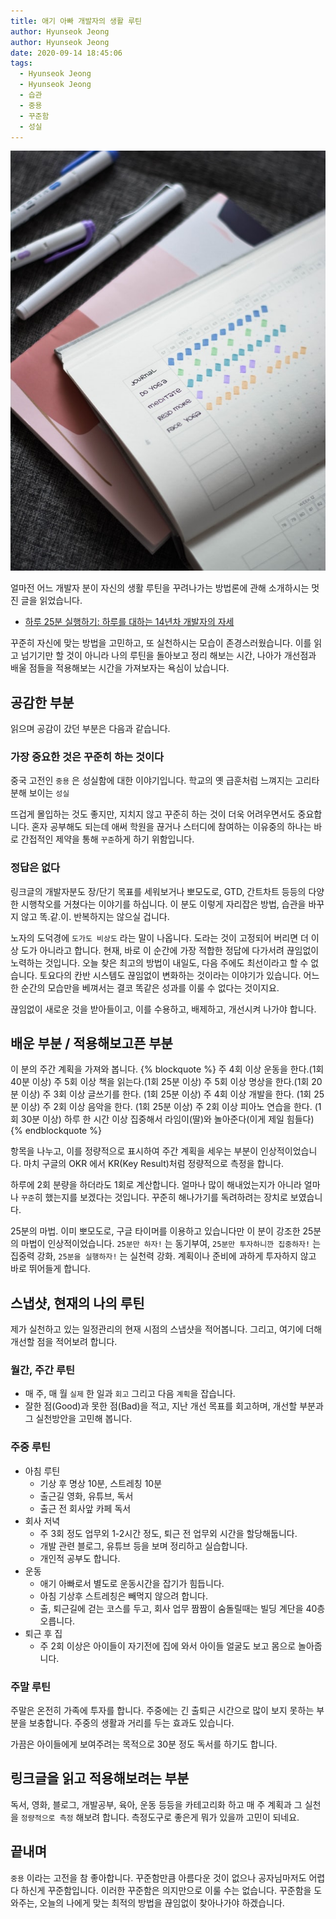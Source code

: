 ```yaml
---
title: 애기 아빠 개발자의 생활 루틴
author: Hyunseok Jeong
author: Hyunseok Jeong
date: 2020-09-14 18:45:06
tags:
  - Hyunseok Jeong
  - Hyunseok Jeong
  - 습관
  - 중용
  - 꾸준함
  - 성실
---
```


![Photo by My Life Journal on Unsplash](./make-your-routine/my-life-journal-WI30grRfBnE-unsplash.jpg)

얼마전 어느 개발자 분이 자신의 생활 루틴을 꾸려나가는 방법론에 관해 소개하시는 멋진 글을 읽었습니다.

- [하루 25분 실행하기: 하루를 대하는 14년차 개발자의 자세](https://blog.shiren.dev/2020-09-07)

꾸준히 자신에 맞는 방법을 고민하고, 또 실천하시는 모습이 존경스러웠습니다.
이를 읽고 넘기기만 할 것이 아니라 나의 루틴을 돌아보고 정리 해보는 시간, 나아가 개선점과 배울 점들을 적용해보는 시간을 가져보자는 욕심이 났습니다.

## 공감한 부분

읽으며 공감이 갔던 부분은 다음과 같습니다.

### 가장 중요한 것은 꾸준히 하는 것이다

중국 고전인 `중용` 은 성실함에 대한 이야기입니다. 학교의 옛 급훈처럼 느껴지는 고리타분해 보이는 `성실`


뜨겁게 몰입하는 것도 좋지만, 지치지 않고 꾸준히 하는 것이 더욱 어려우면서도 중요합니다.
혼자 공부해도 되는데 애써 학원을 끊거나 스터디에 참여하는 이유중의 하나는 바로 간접적인 제약을 통해 `꾸준`하게 하기 위함입니다.

### 정답은 없다

링크글의 개발자분도 장/단기 목표를 세워보거나 뽀모도로, GTD, 간트차트 등등의 다양한 시행착오를 거쳤다는 이야기를 하십니다. 이 분도 이렇게 자리잡은 방법, 습관을 바꾸지 않고 똑.같.이. 반복하지는 않으실 겁니다.


노자의 도덕경에 `도가도 비상도` 라는 말이 나옵니다. 도라는 것이 고정되어 버리면 더 이상 도가 아니라고 합니다.
현재, 바로 이 순간에 가장 적합한 정답에 다가서려 끊임없이 노력하는 것입니다. 오늘 찾은 최고의 방법이 내일도, 다음 주에도 최선이라고 할 수 없습니다. 토요다의 칸반 시스템도 끊임없이 변화하는 것이라는 이야기가 있습니다. 어느 한 순간의 모습만을 베껴서는 결코 똑같은 성과를 이룰 수 없다는 것이지요.


끊임없이 새로운 것을 받아들이고, 이를 수용하고, 배제하고, 개선시켜 나가야 합니다.

## 배운 부분 / 적용해보고픈 부분

이 분의 주간 계획을 가져와 봅니다.
{% blockquote %}
주 4회 이상 운동을 한다.(1회 40분 이상)
주 5회 이상 책을 읽는다.(1회 25분 이상)
주 5회 이상 명상을 한다.(1회 20분 이상)
주 3회 이상 글쓰기를 한다. (1회 25분 이상)
주 4회 이상 개발을 한다. (1회 25분 이상)
주 2회 이상 음악을 한다. (1회 25분 이상)
주 2회 이상 피아노 연습을 한다. (1회 30분 이상)
하루 한 시간 이상 집중해서 라임이(딸)와 놀아준다(이게 제일 힘들다)
{% endblockquote %}

항목을 나누고, 이를 정량적으로 표시하여 주간 계획을 세우는 부분이 인상적이었습니다. 마치 구글의 OKR 에서 KR(Key Result)처럼 정량적으로 측정을 합니다.

하루에 2회 분량을 하더라도 1회로 계산합니다. 얼마나 많이 해내었는지가 아니라 얼마나 `꾸준`히 했는지를 보겠다는 것입니다. 꾸준히 해나가기를 독려하려는 장치로 보였습니다.


25분의 마법. 이미 뽀모도로, 구글 타이머를 이용하고 있습니다만 이 분이 강조한 25분의 마법이 인상적이었습니다. `25분만 하자!` 는 동기부여, `25분만 투자하니깐 집중하자!` 는 집중력 강화, `25분을 실행하자!` 는 실천력 강화. 계획이나 준비에 과하게 투자하지 않고 바로 뛰어들게 합니다.

## 스냅샷, 현재의 나의 루틴

제가 실천하고 있는 일정관리의 현재 시점의 스냅샷을 적어봅니다.
그리고, 여기에 더해 개선할 점을 적어보려 합니다.

### 월간, 주간 루틴

- 매 주, 매 월 `실제` 한 일과 `회고` 그리고 다음 `계획`을 잡습니다.
- 잘한 점(Good)과 못한 점(Bad)을 적고, 지난 개선 목표를 회고하며, 개선할 부분과 그 실천방안을 고민해 봅니다.

### 주중 루틴

- 아침 루틴
  - 기상 후 명상 10분, 스트레칭 10분
  - 출근길 영화, 유튜브, 독서
  - 출근 전 회사앞 카페 독서
- 회사 저녁
  - 주 3회 정도 업무외 1-2시간 정도, 퇴근 전 업무외 시간을 할당해둡니다.
  - 개발 관련 블로그, 유튜브 등을 보며 정리하고 실습합니다.
  - 개인적 공부도 합니다.
- 운동
  - 애기 아빠로서 별도로 운동시간을 잡기가 힘듭니다.
  - 아침 기상후 스트레칭은 빼먹지 않으려 합니다.
  - 출, 퇴근길에 걷는 코스를 두고, 회사 업무 짬짬이 숨돌릴때는 빌딩 계단을 40층 오릅니다.
- 퇴근 후 집
  - 주 2회 이상은 아이들이 자기전에 집에 와서 아이들 얼굴도 보고 몸으로 놀아줍니다.

### 주말 루틴

주말은 온전히 가족에 투자를 합니다. 주중에는 긴 출퇴근 시간으로 많이 보지 못하는 부분을 보충합니다. 주중의 생활과 거리를 두는 효과도 있습니다. 


가끔은 아이들에게 보여주려는 목적으로 30분 정도 독서를 하기도 합니다.

## 링크글을 읽고 적용해보려는 부분

독서, 영화, 블로그, 개발공부, 육아, 운동 등등을 카테고리화 하고 매 주 계획과 그 실천을 `정량적으로 측정` 해보려 합니다. 측정도구로 좋은게 뭐가 있을까 고민이 되네요.

## 끝내며

`중용` 이라는 고전을 참 좋아합니다. 꾸준함만큼 아름다운 것이 없으나 공자님마저도 어렵다 하신게 꾸준함입니다.
이러한 꾸준함은 의지만으로 이룰 수는 없습니다. 꾸준함을 도와주는, 오늘의 나에게 맞는 최적의 방법을 끊임없이 찾아나가야 하겠습니다.
